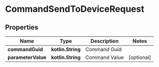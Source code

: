 
# CommandSendToDeviceRequest

## Properties
Name | Type | Description | Notes
------------ | ------------- | ------------- | -------------
**commandGuid** | **kotlin.String** | Command Guid | 
**parameterValue** | **kotlin.String** | Command Value |  [optional]



